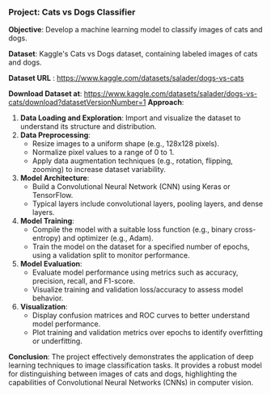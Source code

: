 ### Project: Cats vs Dogs Classifier

**Objective**: Develop a machine learning model to classify images of cats and dogs.

**Dataset**: Kaggle's Cats vs Dogs dataset, containing labeled images of cats and dogs.

**Dataset URL** : https://www.kaggle.com/datasets/salader/dogs-vs-cats

**Download Dataset at**: https://www.kaggle.com/datasets/salader/dogs-vs-cats/download?datasetVersionNumber=1
**Approach**:
1. **Data Loading and Exploration**: Import and visualize the dataset to understand its structure and distribution.
2. **Data Preprocessing**: 
   - Resize images to a uniform shape (e.g., 128x128 pixels).
   - Normalize pixel values to a range of 0 to 1.
   - Apply data augmentation techniques (e.g., rotation, flipping, zooming) to increase dataset variability.
3. **Model Architecture**: 
   - Build a Convolutional Neural Network (CNN) using Keras or TensorFlow.
   - Typical layers include convolutional layers, pooling layers, and dense layers.
4. **Model Training**: 
   - Compile the model with a suitable loss function (e.g., binary cross-entropy) and optimizer (e.g., Adam).
   - Train the model on the dataset for a specified number of epochs, using a validation split to monitor performance.
5. **Model Evaluation**: 
   - Evaluate model performance using metrics such as accuracy, precision, recall, and F1-score.
   - Visualize training and validation loss/accuracy to assess model behavior.
6. **Visualization**: 
   - Display confusion matrices and ROC curves to better understand model performance.
   - Plot training and validation metrics over epochs to identify overfitting or underfitting.

**Conclusion**: The project effectively demonstrates the application of deep learning techniques to image classification tasks. It provides a robust model for distinguishing between images of cats and dogs, highlighting the capabilities of Convolutional Neural Networks (CNNs) in computer vision.
